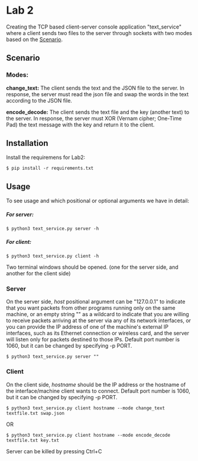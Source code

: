 # Lab 2
Creating the TCP based client-server console application "text_service" where a client sends two files to the server through sockets with two modes based on the [Scenario](#scenario).

## Scenario

### Modes:
**change_text:** The client sends the text and the JSON file to the server. In response, the server must read the json file and swap the words in the text according to the JSON file.
 
**encode_decode:** The client sends the text file and the key (another text) to the server. In response, the server must XOR (Vernam cipher; One-Time Pad) the text message with the key and return it to the client. 

## Installation
Install the requiremens for  Lab2:
``` console
$ pip install -r requirements.txt
```
## Usage
To see usage and which positional or optional arguments we have in detail:
##### For server: 
```console
$ python3 text_service.py server -h
```
##### For client:
```console
$ python3 text_service.py client -h
```
Two terminal windows should be opened. (one for the server side, and another for the client side)
### Server
On the server side, *host* positional argument can be "127.0.0.1" to indicate that you want packets from other programs running only on the same machine, or an empty string "" as a wildcard to indicate that you are willing to receive packets arriving at the server via any of its network interfaces, or you can provide the IP address of one of the machine's external IP interfaces, such as its Ethernet connection or wireless card, and the server will listen only for packets destined to those IPs. Default port number is 1060, but it can be changed by specifying -p PORT.
``` console
$ python3 text_service.py server ""
```
### Client
 On the client side, *hostname* should be the IP address or the hostname of the interface/machine client wants to connect. Default port number is 1060, but it can be changed by specifying -p PORT.
 ``` console
 $ python3 text_service.py client hostname --mode change_text textfile.txt swap.json
 ```
 OR
 ``` console
 $ python3 text_service.py client hostname --mode encode_decode textfile.txt key.txt
 ```
 Server can be killed by pressing Ctrl+C

